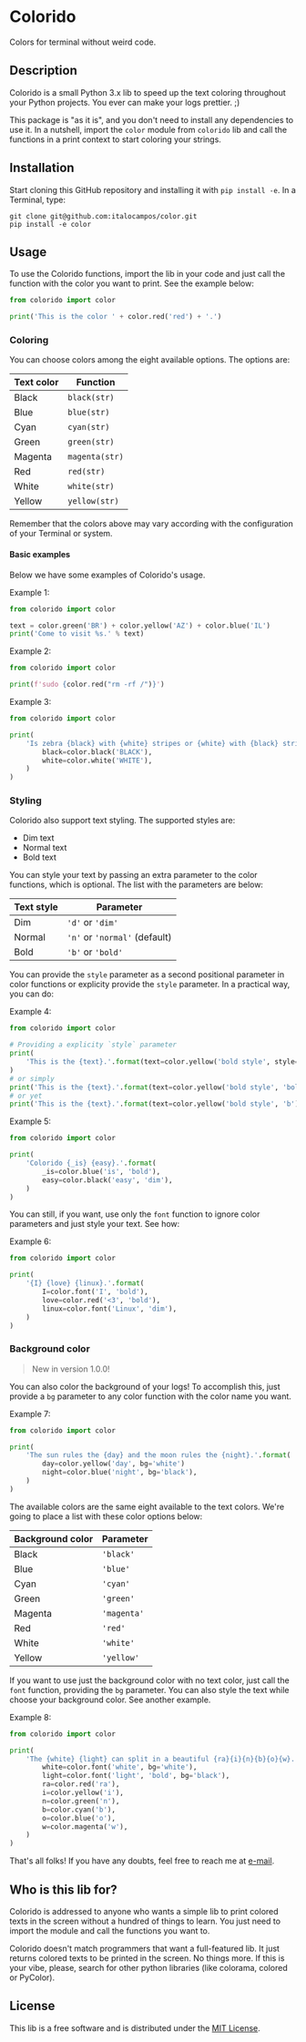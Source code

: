 # Colorido

Colors for terminal without weird code.


## Description

Colorido is a small Python 3.x lib to speed up the text coloring throughout
your Python projects. You ever can make your logs prettier. ;)

This package is "as it is", and you don't need to install any dependencies to
use it. In a nutshell, import the `color` module from `colorido` lib and call
the functions in a print context to start coloring your strings.


## Installation

Start cloning this GitHub repository and installing it with `pip install -e`.
In a Terminal, type:

``` Shell
git clone git@github.com:italocampos/color.git
pip install -e color
```


## Usage

To use the Colorido functions, import the lib in your code and just call the
function with the color you want to print. See the example below:

``` Python
from colorido import color

print('This is the color ' + color.red('red') + '.')
```


### Coloring

You can choose colors among the eight available options. The options are:

| Text color   | Function       |
| ------------ | -------------- |
| Black        | `black(str)`   |
| Blue         | `blue(str)`    |
| Cyan         | `cyan(str)`    |
| Green        | `green(str)`   |
| Magenta      | `magenta(str)` |
| Red          | `red(str)`     |
| White        | `white(str)`   |
| Yellow       | `yellow(str)`  |

Remember that the colors above may vary according with the configuration of
your Terminal or system.


#### Basic examples

Below we have some examples of Colorido's usage.

Example 1:

``` Python
from colorido import color

text = color.green('BR') + color.yellow('AZ') + color.blue('IL')
print('Come to visit %s.' % text)
```

Example 2:

``` Python
from colorido import color

print(f'sudo {color.red("rm -rf /")}')
```

Example 3:
``` Python
from colorido import color

print(
    'Is zebra {black} with {white} stripes or {white} with {black} stripes?'.format(
        black=color.black('BLACK'),
        white=color.white('WHITE'),
    )
)
```


### Styling

Colorido also support text styling. The supported styles are:

- Dim text
- Normal text
- Bold text

You can style your text by passing an extra parameter to the color functions,
which is optional. The list with the parameters are below:

| Text style | Parameter                     |
| ---------- | ----------------------------- |
| Dim        | `'d'` or `'dim'`              |
| Normal     | `'n'` or `'normal'` (default) |
| Bold       | `'b'` or `'bold'`             |

You can provide the `style` parameter as a second positional parameter in color
functions or explicity provide the `style` parameter. In a practical way, you
can do:

Example 4:

``` Python
from colorido import color

# Providing a explicity `style` parameter
print(
    'This is the {text}.'.format(text=color.yellow('bold style', style='bold'))
)
# or simply
print('This is the {text}.'.format(text=color.yellow('bold style', 'bold')))
# or yet
print('This is the {text}.'.format(text=color.yellow('bold style', 'b')))
```

Example 5:

``` Python
from colorido import color

print(
    'Colorido {_is} {easy}.'.format(
        _is=color.blue('is', 'bold'),
        easy=color.black('easy', 'dim'),
    )
)
```

You can still, if you want, use only the `font` function to ignore color
parameters and just style your text. See how:

Example 6:

``` Python
from colorido import color

print(
    '{I} {love} {linux}.'.format(
        I=color.font('I', 'bold'),
        love=color.red('<3', 'bold'),
        linux=color.font('Linux', 'dim'),
    )
)
```

### Background color

> New in version 1.0.0!

You can also color the background of your logs! To accomplish this, just
provide a `bg` parameter to any color function with the color name you want.

Example 7:

``` Python
from colorido import color

print(
    'The sun rules the {day} and the moon rules the {night}.'.format(
        day=color.yellow('day', bg='white')
        night=color.blue('night', bg='black'),
    )
)
```

The available colors are the same eight available to the text colors. We're
going to place a list with these color options below:

| Background color | Parameter   |
| ---------------- | ----------- |
| Black            | `'black'`   |
| Blue             | `'blue'`    |
| Cyan             | `'cyan'`    |
| Green            | `'green'`   |
| Magenta          | `'magenta'` |
| Red              | `'red'`     |
| White            | `'white'`   |
| Yellow           | `'yellow'`  |


If you want to use just the background color with no text color, just call the
`font` function, providing the `bg` parameter. You can also style the text
while choose your background color. See another example.

Example 8:

``` Python
from colorido import color

print(
    'The {white} {light} can split in a beautiful {ra}{i}{n}{b}{o}{w}.'.format(
        white=color.font('white', bg='white'),
        light=color.font('light', 'bold', bg='black'),
        ra=color.red('ra'),
        i=color.yellow('i'),
        n=color.green('n'),
        b=color.cyan('b'),
        o=color.blue('o'),
        w=color.magenta('w'),
    )
)
```

That's all folks! If you have any doubts, feel free to reach me at [e-mail](mailto:italo.ramon.campos@gmail.com).


## Who is this lib for?

Colorido is addressed to anyone who wants a simple lib to print colored
texts in the screen without a hundred of things to learn. You just need to
import the module and call the functions you want to.

Colorido doesn't match programmers that want a full-featured lib. It just
returns colored texts to be printed in the screen. No things more. If this is
your vibe, please, search for other python libraries (like colorama, colored or
PyColor).


## License

This lib is a free software and is distributed under the [MIT License](https://opensource.org/licenses/MIT).
